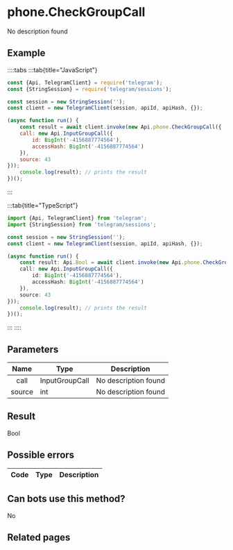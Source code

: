 # phone.CheckGroupCall

No description found

## Example

::::tabs
:::tab{title="JavaScript"}
```js
const {Api, TelegramClient} = require('telegram');
const {StringSession} = require('telegram/sessions');

const session = new StringSession('');
const client = new TelegramClient(session, apiId, apiHash, {});

(async function run() {
    const result = await client.invoke(new Api.phone.CheckGroupCall({
    call: new Api.InputGroupCall({
        id: BigInt('-4156887774564'),
        accessHash: BigInt('-4156887774564')
    }),
    source: 43
}));
    console.log(result); // prints the result
})();
```
:::

:::tab{title="TypeScript"}
```ts
import {Api, TelegramClient} from 'telegram';
import {StringSession} from 'telegram/sessions';

const session = new StringSession('');
const client = new TelegramClient(session, apiId, apiHash, {});

(async function run() {
    const result: Api.Bool = await client.invoke(new Api.phone.CheckGroupCall({
    call: new Api.InputGroupCall({
        id: BigInt('-4156887774564'),
        accessHash: BigInt('-4156887774564')
    }),
    source: 43
}));
    console.log(result); // prints the result
})();
```
:::
::::



## Parameters

| Name | Type | Description |
| :--: | ---- | ----------- |
|call|InputGroupCall|No description found
|source|int|No description found


## Result

Bool

## Possible errors

| Code | Type | Description |
| :--: | ---- | ----------- |


## Can bots use this method?

No

## Related pages


